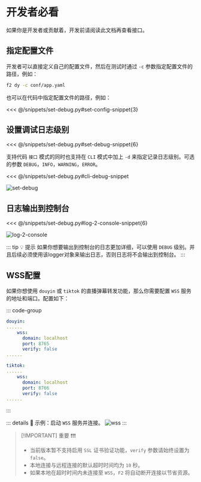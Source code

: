 # 开发者必看

如果你是开发者或贡献着，开发前请阅读此文档再查看接口。

## 指定配置文件

开发者可以直接定义自己的配置文件，然后在测试时通过 `-c` 参数指定配置文件的路径，例如：

```bash
f2 dy -c conf/app.yaml
```
也可以在代码中指定配置文件的路径，例如：

<<< @/snippets/set-debug.py#set-config-snippet{3}

## 设置调试日志级别

<<< @/snippets/set-debug.py#set-debug-snippet{6}

支持代码 `接口` 模式的同时也支持在 `CLI` 模式中加上 `-d` 来指定记录日志级别。可选的参数 `DEBUG`，`INFO`，`WARNING`，`ERROR`。

<<< @/snippets/set-debug.py#cli-debug-snippet

![set-debug](/douyin/set-debug.png)

## 日志输出到控制台

<<< @/snippets/set-debug.py#log-2-console-snippet{6}

![log-2-console](/douyin/log-2-console.png)

::: tip :bulb: 提示
如果你想要输出到控制台的日志更加详细，可以使用 `DEBUG` 级别。并且后续必须使用该logger对象来输出日志，否则日志将不会输出到控制台。
:::

## WSS配置 <Badge type="warning" text="实验性" />

如果你想使用 `douyin` 或 `tiktok` 的直播弹幕转发功能，那么你需要配置 `WSS` 服务的地址和端口。配置如下：



::: code-group
```yaml [douyin]
douyin:
......
    wss:
      domain: localhost
      port: 8765
      verify: false
......
```
```yaml [tiktok]
tiktok:
......
    wss:
      domain: localhost
      port: 8766
      verify: false
......
```
:::

::: details :link: 示例：启动 `WSS` 服务并连接。
![wss](/douyin/wss-connect.png)
:::

> [!IMPORTANT] 重要 ❗❗❗
> - 当前版本暂不支持启用 `SSL` 证书验证功能，`verify` 参数请始终设置为 `false`。
> - 本地连接与远程连接的默认超时时间均为 `10` 秒。
> - 如果本地在超时时间内未连接至 `WSS`，`F2` 将自动断开连接以节省资源。
